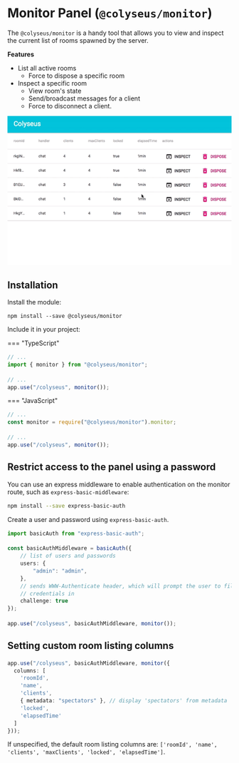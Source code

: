 # Monitor Panel (`@colyseus/monitor`)

The `@colyseus/monitor` is a handy tool that allows you to view and inspect the current list of rooms spawned by the server.

**Features**

- List all active rooms
    - Force to dispose a specific room
- Inspect a specific room
    - View room's state
    - Send/broadcast messages for a client
    - Force to disconnect a client.

<img src="https://github.com/colyseus/colyseus/raw/master/packages/monitor/media/demo.gif?raw=true" />

## Installation

Install the module:

```
npm install --save @colyseus/monitor
```

Include it in your project:

=== "TypeScript"

``` typescript
// ...
import { monitor } from "@colyseus/monitor";

// ...
app.use("/colyseus", monitor());
```

=== "JavaScript"

``` javascript
// ...
const monitor = require("@colyseus/monitor").monitor;

// ...
app.use("/colyseus", monitor());
```


## Restrict access to the panel using a password

You can use an express middleware to enable authentication on the monitor route, such as `express-basic-middleware`:

``` bash
npm install --save express-basic-auth
```

Create a user and password using `express-basic-auth`.

``` typescript
import basicAuth from "express-basic-auth";

const basicAuthMiddleware = basicAuth({
    // list of users and passwords
    users: {
        "admin": "admin",
    },
    // sends WWW-Authenticate header, which will prompt the user to fill
    // credentials in
    challenge: true
});

app.use("/colyseus", basicAuthMiddleware, monitor());
```

## Setting custom room listing columns

``` typescript
app.use("/colyseus", basicAuthMiddleware, monitor({
  columns: [
    'roomId',
    'name',
    'clients',
    { metadata: "spectators" }, // display 'spectators' from metadata
    'locked',
    'elapsedTime'
  ]
}));
```

If unspecified, the default room listing columns are: `['roomId', 'name', 'clients', 'maxClients', 'locked', 'elapsedTime']`.
